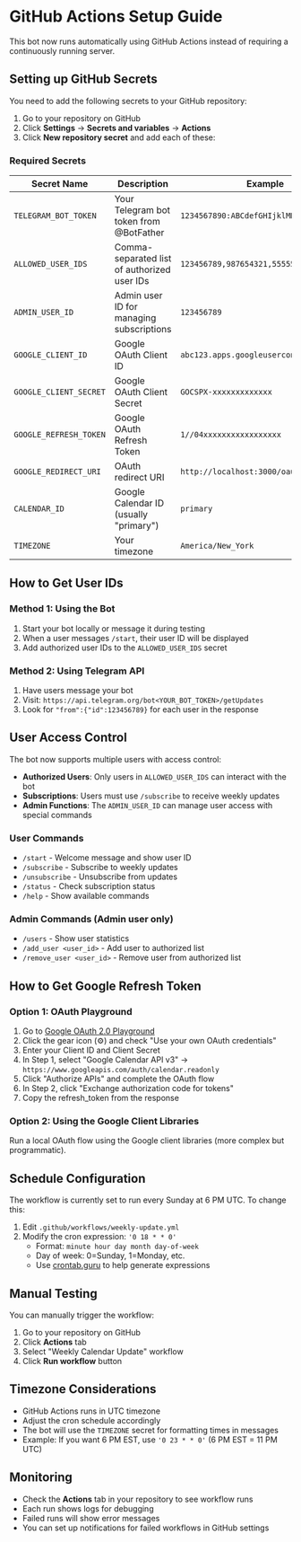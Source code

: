 # GitHub Actions Setup Guide

This bot now runs automatically using GitHub Actions instead of requiring a continuously running server.

## Setting up GitHub Secrets

You need to add the following secrets to your GitHub repository:

1. Go to your repository on GitHub
2. Click **Settings** → **Secrets and variables** → **Actions**
3. Click **New repository secret** and add each of these:

### Required Secrets

| Secret Name | Description | Example |
|-------------|-------------|---------|
| `TELEGRAM_BOT_TOKEN` | Your Telegram bot token from @BotFather | `1234567890:ABCdefGHIjklMNOpqrsTUVwxyz` |
| `ALLOWED_USER_IDS` | Comma-separated list of authorized user IDs | `123456789,987654321,555555555` |
| `ADMIN_USER_ID` | Admin user ID for managing subscriptions | `123456789` |
| `GOOGLE_CLIENT_ID` | Google OAuth Client ID | `abc123.apps.googleusercontent.com` |
| `GOOGLE_CLIENT_SECRET` | Google OAuth Client Secret | `GOCSPX-xxxxxxxxxxxxx` |
| `GOOGLE_REFRESH_TOKEN` | Google OAuth Refresh Token | `1//04xxxxxxxxxxxxxxxxx` |
| `GOOGLE_REDIRECT_URI` | OAuth redirect URI | `http://localhost:3000/oauth2callback` |
| `CALENDAR_ID` | Google Calendar ID (usually "primary") | `primary` |
| `TIMEZONE` | Your timezone | `America/New_York` |

## How to Get User IDs

### Method 1: Using the Bot
1. Start your bot locally or message it during testing
2. When a user messages `/start`, their user ID will be displayed
3. Add authorized user IDs to the `ALLOWED_USER_IDS` secret

### Method 2: Using Telegram API
1. Have users message your bot
2. Visit: `https://api.telegram.org/bot<YOUR_BOT_TOKEN>/getUpdates`
3. Look for `"from":{"id":123456789}` for each user in the response

## User Access Control

The bot now supports multiple users with access control:

- **Authorized Users**: Only users in `ALLOWED_USER_IDS` can interact with the bot
- **Subscriptions**: Users must use `/subscribe` to receive weekly updates
- **Admin Functions**: The `ADMIN_USER_ID` can manage user access with special commands

### User Commands
- `/start` - Welcome message and show user ID
- `/subscribe` - Subscribe to weekly updates
- `/unsubscribe` - Unsubscribe from updates
- `/status` - Check subscription status
- `/help` - Show available commands

### Admin Commands (Admin user only)
- `/users` - Show user statistics
- `/add_user <user_id>` - Add user to authorized list
- `/remove_user <user_id>` - Remove user from authorized list

## How to Get Google Refresh Token

### Option 1: OAuth Playground
1. Go to [Google OAuth 2.0 Playground](https://developers.google.com/oauthplayground/)
2. Click the gear icon (⚙️) and check "Use your own OAuth credentials"
3. Enter your Client ID and Client Secret
4. In Step 1, select "Google Calendar API v3" → `https://www.googleapis.com/auth/calendar.readonly`
5. Click "Authorize APIs" and complete the OAuth flow
6. In Step 2, click "Exchange authorization code for tokens"
7. Copy the refresh_token from the response

### Option 2: Using the Google Client Libraries
Run a local OAuth flow using the Google client libraries (more complex but programmatic).

## Schedule Configuration

The workflow is currently set to run every Sunday at 6 PM UTC. To change this:

1. Edit `.github/workflows/weekly-update.yml`
2. Modify the cron expression: `'0 18 * * 0'`
   - Format: `minute hour day month day-of-week`
   - Day of week: 0=Sunday, 1=Monday, etc.
   - Use [crontab.guru](https://crontab.guru/) to help generate expressions

## Manual Testing

You can manually trigger the workflow:

1. Go to your repository on GitHub
2. Click **Actions** tab
3. Select "Weekly Calendar Update" workflow
4. Click **Run workflow** button

## Timezone Considerations

- GitHub Actions runs in UTC timezone
- Adjust the cron schedule accordingly
- The bot will use the `TIMEZONE` secret for formatting times in messages
- Example: If you want 6 PM EST, use `'0 23 * * 0'` (6 PM EST = 11 PM UTC)

## Monitoring

- Check the **Actions** tab in your repository to see workflow runs
- Each run shows logs for debugging
- Failed runs will show error messages
- You can set up notifications for failed workflows in GitHub settings